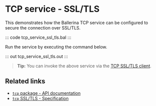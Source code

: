 # TCP service - SSL/TLS 

This demonstrates how the Ballerina TCP service can be configured to secure the connection over SSL/TLS.

::: code tcp_service_ssl_tls.bal :::

Run the service by executing the command below.

::: out tcp_service_ssl_tls.out :::

>**Tip:** You can invoke the above service via the [TCP SSL/TLS client](/learn/by-example/tcp-client-ssl-tls/).

## Related links
- [`tcp` package - API documentation](https://lib.ballerina.io/ballerina/tcp/latest)
- [`tcp` SSL/TLS - Specification](/spec/tcp/#511-configuring-tls-in-server-side)
